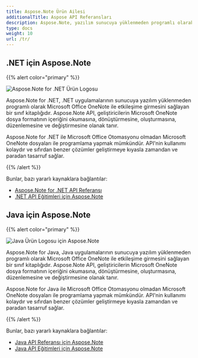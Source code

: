 ```yaml
---
title: Aspose.Note Ürün Ailesi
additionalTitle: Aspose API Referansları
description: Aspose.Note, yazılım sunucuya yüklenmeden programlı olarak Microsoft Office OneNote ile etkileşim kurmak için .NET ve Java'da API'ler sunar. Aspose.Note API'leri, geliştiricilerin Microsoft OneNote dosya formatının içeriğini okumasına, dönüştürmesine, oluşturmasına, düzenlemesine ve değiştirmesine olanak tanır.
type: docs
weight: 10
url: /tr/
---
```


## .NET için Aspose.Note

{{% alert color="primary" %}} 

![Aspose.Note for .NET Ürün Logosu](../home_1.png)

Aspose.Note for .NET, .NET uygulamalarının sunucuya yazılım yüklenmeden programlı olarak Microsoft Office OneNote ile etkileşime girmesini sağlayan bir sınıf kitaplığıdır. Aspose.Note API, geliştiricilerin Microsoft OneNote dosya formatının içeriğini okumasına, dönüştürmesine, oluşturmasına, düzenlemesine ve değiştirmesine olanak tanır.

Aspose.Note for .NET ile Microsoft Office Otomasyonu olmadan Microsoft OneNote dosyaları ile programlama yapmak mümkündür. API'nin kullanımı kolaydır ve sıfırdan benzer çözümler geliştirmeye kıyasla zamandan ve paradan tasarruf sağlar.

{{% /alert %}} 

Bunlar, bazı yararlı kaynaklara bağlantılar:
- [Aspose.Note for .NET API Referansı](/note/tr/net/)
- [.NET API Eğitimleri için Aspose.Note](/tutorials/note/tr/net/)

## Java için Aspose.Note

{{% alert color="primary" %}} 

![Java Ürün Logosu için Aspose.Note](../home_2.png)

Aspose.Note for Java, Java uygulamalarının sunucuya yazılım yüklenmeden programlı olarak Microsoft Office OneNote ile etkileşime girmesini sağlayan bir sınıf kitaplığıdır. Aspose.Note API, geliştiricilerin Microsoft OneNote dosya formatının içeriğini okumasına, dönüştürmesine, oluşturmasına, düzenlemesine ve değiştirmesine olanak tanır.

Aspose.Note for Java ile Microsoft Office Otomasyonu olmadan Microsoft OneNote dosyaları ile programlama yapmak mümkündür. API'nin kullanımı kolaydır ve sıfırdan benzer çözümler geliştirmeye kıyasla zamandan ve paradan tasarruf sağlar.

{{% /alert %}}

Bunlar, bazı yararlı kaynaklara bağlantılar:
- [Java API Referansı için Aspose.Note](/note/java/)
- [Java API Eğitimleri için Aspose.Note](/tutorials/note/tr/java/)